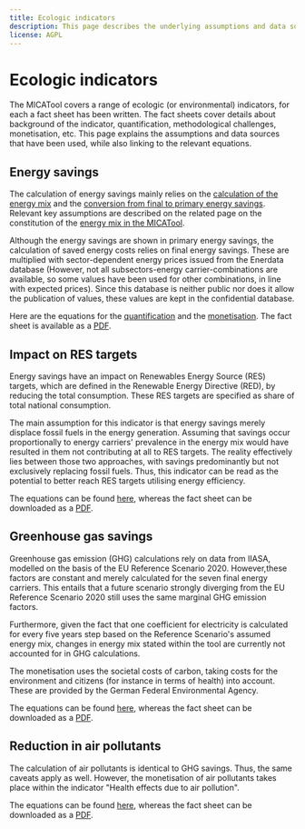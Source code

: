 ```yaml
---
title: Ecologic indicators
description: This page describes the underlying assumptions and data sources for the ecologic indicators.
license: AGPL
---
```


<!--
© 2024 Fraunhofer-Gesellschaft e.V., München

SPDX-License-Identifier: AGPL-3.0-or-later
-->

Ecologic indicators
===

The MICATool covers a range of ecologic (or environmental) indicators, for each a fact sheet has been
written. The fact sheets cover details about background of the indicator, quantification, methodological
challenges, monetisation, etc. This page explains the assumptions and data sources that have been used, while
also linking to the relevant equations.

Energy savings
-

The calculation of energy savings mainly relies on the [calculation of the energy mix](../energy_mix/lambda_chi.md) and
the [conversion from final to primary energy savings](../energy_mix/FEC_to_PEC.md). Relevant key assumptions are described 
on the related page on the constitution of the [energy mix in the MICATool](../energy_mix/energy_mix_description.md). 

Although the energy savings are shown in primary energy savings, the calculation of saved energy costs relies on final
energy savings. These are multiplied with sector-dependent energy prices issued from the Enerdata database (However,
not all subsectors-energy carrier-combinations are available, so some values have been used for other combinations, in 
line with expected prices). Since this database is neither public nor does it allow the publication of values, these 
values are kept in the confidential database.

Here are the equations for the [quantification](./PEC_FEC_savings.md) and the [monetisation](./energy_cost.md). 
The fact sheet is available as a [PDF](https://micatool.eu/seed-micat-project-wAssets/docs/publications/factsheets/Environmental-impact-Energy-cost-savings.pdf).

Impact on RES targets
-

Energy savings have an impact on Renewables Energy Source (RES) targets, which are defined in the Renewable Energy Directive (RED), by reducing the total consumption. These RES targets are specified as share of total national consumption.

The main assumption for this indicator is that energy savings merely displace fossil fuels in the energy generation. 
Assuming that savings occur proportionally to energy carriers' prevalence in the energy mix would have resulted in them not contributing at all to RES targets.
The reality effectively lies between those two approaches, with savings predominantly but not exclusively replacing fossil fuels. Thus, this indicator can be read as the potential to better reach RES targets utilising energy efficiency.

The equations can be found [here](./Impact_RES_targets.md), whereas the fact sheet can be downloaded as a [PDF](https://micatool.eu/seed-micat-project-wAssets/docs/publications/factsheets/Environmental-impact-impacts-on-RES-targets.pdf).

Greenhouse gas savings
-

Greenhouse gas emission (GHG) calculations rely on data from IIASA, modelled on the basis of the EU Reference 
Scenario 2020. However,these factors are constant and merely calculated for the seven final energy carriers. 
This entails that a future scenario strongly diverging from the EU Reference Scenario 2020 still uses the same 
marginal GHG emission factors. 

Furthermore, given the fact that one coefficient for electricity is calculated for every five years step based on 
the Reference Scenario's assumed energy mix, changes in energy mix stated within the tool are currently not accounted
for in GHG calculations.

The monetisation uses the societal costs of carbon, taking costs for the environment and citizens (for instance in 
terms of health) into account. These are provided by the German Federal Environmental Agency.

The equations can be found [here](./reduction_GHG.md), whereas the fact sheet can be downloaded as a [PDF](https://micatool.eu/seed-micat-project-wAssets/docs/publications/factsheets/Environmental-impact-GHG-savings-savings-of-direct-carbon-emissions.pdf).

Reduction in air pollutants
-

The calculation of air pollutants is identical to GHG savings. Thus, the same caveats apply as well. However, the
monetisation of air pollutants takes place within the indicator "Health effects due to air pollution".

The equations can be found [here](./reduction_AP.md), whereas the fact sheet can be downloaded as a [PDF](https://micatool.eu/seed-micat-project-wAssets/docs/publications/factsheets/Social-impact-Human-health-due-to-reduced-air-pollution.pdf).






